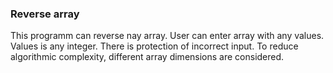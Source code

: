 ### Reverse array
This programm can reverse nay array. User can enter array with any values. Values is any integer. 
There is protection of incorrect input. To reduce algorithmic complexity, different array dimensions are considered.
